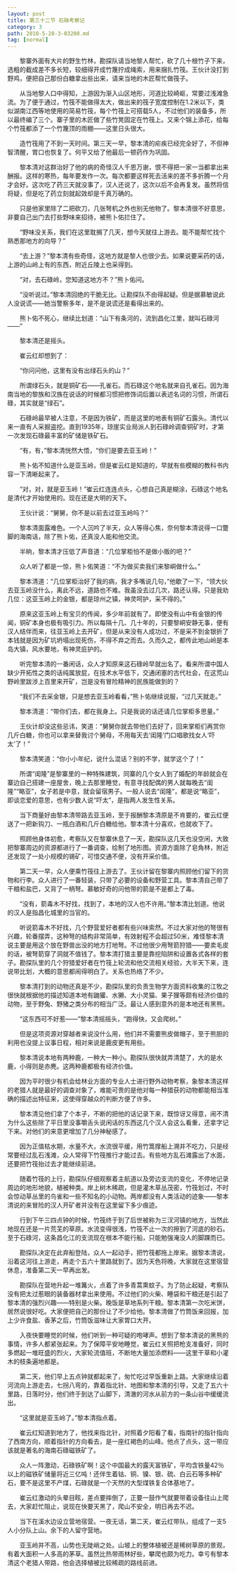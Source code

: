 ```yaml
---
layout: post
title: 第三十二节 石碌考察记
category: 3
path: 2010-5-20-3-03200.md
tag: [normal]
---
```


　　黎寨外面有大片的野生竹林，勘探队请当地黎人帮忙，砍了几十根竹子下来，选粗的截成差不多长短，较细得开成竹篾拧成绳索，用来捆扎竹筏。王伙计没打到野鸡，便把自己那份白糖拿出些出来，请来当地的木匠帮忙做筏子。

　　从当地黎人口中得知，上游因为渐入山区地形，河道比较崎岖，常要过浅滩急流。为了便于通过，竹筏不能做得太大，做出来的筏子宽度控制在1.2米以下，类似湖南江西等地使用的简易竹筏，每个竹筏上可搭载5人，不过他们的装备多，所以最终编了三个。寨子里的木匠做了些竹凳固定在竹筏上。又来个锦上添花，给每个竹筏都添了一个竹篾顶的雨棚——这里日头很大。

　　造竹筏用了不到一天时间。第三天一早，黎本清的疟疾已经完全好了，不但神智清醒，胃口也恢复了。何平又给了他最后一顿药作为巩固。

　　黎本清对这群治好了他的病的奇怪汉人千恩万谢，恨不得把一家一当都拿出来酬报。这样的寒热，每年要发作一次。每次都要这样死去活来的差不多折腾一个月才会好。这次吃了药三天就没事了，汉人还说了，这次以后不会再复发。虽然将信将疑，但是吃了药立刻就起效却是千真万确的。

　　只是他家里除了二把砍刀，几张弩机之外也别无他物了。黎本清很不好意思，非要自己出门去打些野味来招待，被熊卜佑拦住了。

　　“野味没关系，我们在这里耽搁了几天，想今天就往上游去。能不能帮忙找个熟悉那地方的向导？”

　　“去上游？”黎本清有些奇怪，这地方就是黎人也很少去。如果说要采药的话，上游的山岭上有的东西，附近丘陵上也采得到。

　　“对，去石碌岭，您知道这地方不？”熊卜佑问。

　　“没听说过。”黎本清回绝的干脆无比。让勘探队不由得起疑。但是据慕敏说此人没说谎——她当警察多年，是不是说谎还是看得出来的。

　　熊卜佑不死心，继续比划道：“山下有条河的，流到昌化江里，就叫石碌河——”

　　黎本清还是摇头。

　　崔云红却想到了：

　　“你问问他，这里有没有出绿石头的山？”

　　所谓绿石头，就是铜矿石——孔雀石。而石碌这个地名就来自孔雀石。因为海南当地的黎族和汉族在说话的时候都习惯把修饰词后置以表述名词的习惯，所谓石碌，其实就是“绿石”。

　　石碌岭最早被人注意，不是因为铁矿，而是这里的地表有铜矿石露头。清代以来一直有人采掘盗挖。直到1935年，琼崖实业局派人到石碌岭调查铜矿时，才第一次发现石碌最丰富的矿储是铁矿石。

　　“有，有，”黎本清恍然大悟，“你们是要去亚玉岭！”

　　熊卜佑不知道什么是亚玉岭，但是崔云红是知道的，早就有些模糊的教科书内容一下清晰起来了。

　　“对，对，就是亚玉岭！”崔云红连连点头，心想自己真是糊涂，石碌这个地名是清代才开始使用的。现在还是大明的天下。

　　王伙计说：“舅舅，你不是以前去过亚玉岭吗？”

　　黎本清面露难色。一个人沉吟了半天，众人等得心焦，奈何黎本清说得一口蹩脚的海南话，除了熊卜佑，还真没人能和他交流。

　　半晌，黎本清才压低了声音道：“几位掌柜怕不是做小贩的吧？”

　　众人听了都是一惊，熊卜佑笑道：“不为做买卖我们来黎峒做什么。”

　　黎本清道：“几位掌柜治好了我的病，我才多嘴说几句，”他歇了一下，“领大伙去亚玉岭没什么，离此不远，道路也不难。我虽没去过几次，路还认得。只是我劝几位：这亚玉岭上的金银，都是琼州之镇，神灵呵护，采不得的。”

　　原来这亚玉岭上有宝贝的传闻，多少年前就有了。即使没有山中有金银的传闻，铜矿本身也极有吸引力。所以每隔十几、几十年的，只要黎峒安静无事，便有汉人结伴而来，往亚玉岭上去开矿，但是从来没有人成功过，不是采不到金银折了本钱就是因为矿坑坍塌出现死伤，不得不弃之而去。久而久之，都传此地山岭是本岛大镇，风水要地，有神灵庇护的。

　　听完黎本清的一番闲话，众人才知原来这石碌岭早就出名了。看来所谓中国人缺少开拓性之类的话纯属放屁，在技术水平低下，交通闭塞的古代社会，在这荒山野岭里跋涉上百里来开矿，岂是没有冒险精神的民族能做到的？

　　“我们不去采金银，只是想去亚玉岭看看，”熊卜佑继续说服，“过几天就走。”

　　黎本清道：“带你们去，都在我身上。只是我说的话还请几位掌柜多思量。”

　　王伙计却没这些忌讳，笑道：“舅舅你就去带他们去好了，回来掌柜们再赏你几斤白糖，你也可以拿来替我讨个舅母，不用每天去‘闺隆’门口唱歌找女人‘吓太’了！”

　　黎本清笑道：“你小小年纪，说什么混话？别的不学，就学这个了！”

　　所谓“闺隆”是黎寨里的一种特殊建筑，同寨的几个女人到了婚配的年龄就会在寨边自己搭建一座屋舍，晚上去那里睡觉，有意寻找配偶的男人就每晚去“闺隆”“略亚”，女子若是中意，就会留宿男子。一般人说去“闺隆”，都是说“略亚”，即谈恋爱的意思，也有少数人说“吓太”，是指两人发生性关系。

　　当下商量好由黎本清带路去亚玉岭，至于报酬黎本清原是不肯要的，崔云红便送了一把新钩刀、一瓶白酒和几斤白糖给他。黎本清十分喜欢，也就收下了。

　　照顾他身体初愈，考察队又在黎寨休息了一天，勘探队这几天也没空闲，大致把黎寨周边的资源都进行了一番调查，绘制了地形图。资源方面除了皂角林，附近还发现了一处小规模的锡矿，可惜交通不便，没有开采价值。

　　第二天一早，众人便乘竹筏往上游去了。王伙计留在黎寨内照顾他们留下的货物和行李。众人进行了一番轻装，只带了必要的设备和野营工具。黎本清自己带了干粮和盐巴，又背了一柄弩。慕敏好奇的问他带的箭是不是都上了毒。

　　“没有，箭毒木不好找，找到了，本地的汉人也不许用。”黎本清比划道。他说的汉人是指昌化城里的当官的。

　　听说箭毒木不好找，几个野营爱好者都有些兴味索然。不过大家对他的弩很有兴趣，轮番摆弄，这种弩的结构非常简单，有效射程不会超过50米，难怪黎本清说主要是用这个放在野兽出没的地方打地弩。不过他很少用弩箭狩猎——要卖毛皮的话，被弩箭穿了洞就不值钱了。黎本清打猎主要是靠挖陷阱和设置各式各样的套子。勘探队里的几个狩猎爱好者在竹筏上轮流和他交流相关经验，大半天下来，连说带比划，大概的意思都闹得明白了。关系也热络了不少。

　　黎本清打到的动物还真是不少，勘探队里的负责生物学方面资料收集的江牧之很快就根据他的描述知道本地有鼬獾、水獭、大小灵猫、果子狸等颇有经济价值的动物，至于野兔、野猪之类分布的相当广泛。最让人感到意外的是本地还有黑熊。

　　“这东西可不好惹——”黎本清摇摇头，“跑得快，又会爬树。”

　　但是这项资源对穿越者来说没什么用，他们并不需要熊皮做帽子，至于熊胆的利用也没提上议事日程，相对来说是鹿皮更有用些。

　　黎本清说本地有两种鹿，一种大一种小。勘探队很快就弄清楚了，大的是水鹿，小得则是赤麂。这两种鹿都极有经济价值。

　　因为平时很少有机会给林业方面的专业人士进行野外动物考察，象黎本清这样的老猎人就是最好的调查对象了，难能可贵的是他对每一种猎获的动物都能相当准确的描述出特征来，这使得穿越众的判断方便了许多。

　　黎本清见他们拿了个本子，不断的把他的话记录下来，既惊讶又得意，闹不清为什么这些除了平日里没事嚼舌头说闲话的东西这几个汉人会这么看重，还拿字记下来。对他们的来意更增加了几分神秘感了。

　　因为正值枯水期，水量不大，水流很平缓，用竹篙撑船上溯并不吃力，只是经常要经过乱石浅滩，众人常得下竹筏推行才能过去。有些地方乱石滩露出了水面，还要把竹筏抬过去才能继续前进。

　　随着竹筏的上行，勘探队仔细观察着主航道以及旁边支流的变化，不停地记录周边的地形地貌，植被种类。岸上树木稀疏，但是灌木草丛茂密，竹筏划过，不时会惊动草丛里的鸟雀和一些不知名的小动物。两岸都没有人类活动的迹象——黎本清说的来冒险的汉人开矿者并没有在这里留下多少痕迹。

　　行到下午三四点钟的时候，竹筏终于到了后世被称为三汊河镇的地方，当然此地现在还是一片荒芜的草原。水流变得很浅，竹筏不止一次的擦到了河底的砂石。至于石碌河，这条昌化江的支流现在根本不能行船，只能勉强淹没人的脚踝而已。

　　勘探队决定在此弃船登陆，众人一起动手，把竹筏都拖上岸来。据黎本清说，沿着这河往上游走，再走个五六十里路就到了。因为天色将晚，大家就在这里宿营休息，准备第二天一早再出发。

　　勘探队在营地升起一堆篝火，点着了许多青蒿熏蚊子。为了防止起疑，考察队没有把太过惹眼的装备器材拿出来使用。不过他们的火柴、睡袋和干粮还是引起了黎本清的强烈兴趣——特别是火柴。晚饭是草地系列干粮。黎本清第一次吃米饼，居然说很好吃。大家便把自己的那份让了不少给他。黎本清做了竹筒饭来回报，加上少许食盐、香茅之后，竹筒饭滋味让大家胃口大开。

　　入夜快要睡觉的时候，他们听到一种可疑的咆哮声。想到了黎本清说的黑熊的事情，许多人都紧张起来。为了保障平安地睡觉，崔云红关照把枪支准备好，同时多燃起一堆旺盛的烈火，大家轮流值班，不断地大量加添燃料——这里干草和小灌木的枝条遍地都是。

　　第二天，他们早上五点钟就都起来了，匆忙吃过早饭重新上路。大家继续沿着河流向上游走去，七拐八弯的，靠着指北针、地图和黎本清的引导，又走了五六十里路，日落时分，他们终于到达了山脚下，清澈的河水从前方的一条山谷中缓缓流出。

　　“这里就是亚玉岭了。”黎本清指点着。

　　崔云红知道到地方了，他找来指北针，对照着夕阳看了看，指南针的指针指向了西南方向，顺着指针的方向看去，是一座红褐色的山峰。他点了点头，这一带应该就是著名的海南石碌磁铁矿了。

　　众人一阵激动，石碌铁矿啊！这个中国最大的露天富铁矿，平均含铁量42％以上的磁铁矿储量将近三亿吨！还伴生着钴、铜、镍、银、硫、白云石等多种矿石，要不是这里不产煤，石碌就是一个天然的大型煤铁复合体基地了。

　　崔云红激动的头晕目眩，差点要摔倒了，正要一鼓作气就要带着设备往山上爬去，大家赶忙阻止，说现在快要天黑了，爬山不安全，明日再去不迟。

　　当下在溪水边设立营地宿营。一夜无话，第二天，崔云红带队，组成了一支5人小分队上山。余下的人留守营地。

　　亚玉岭并不高，山势也无陡峭之处。山坡上的整体植被还是稀树草原的景观，有着大面积一人多高的茅草。虽然比热带雨林好些，攀爬也颇为吃力。幸亏有黎本清这个老猎人带路，他会选择植被比较稀疏的路线前进。
